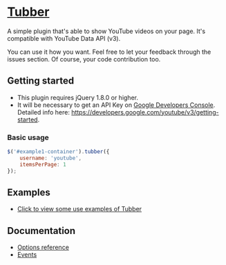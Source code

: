 # [Tubber](http://wyllyan.github.io/tubber/)

A simple plugin that's able to show YouTube videos on your page. It's compatible with YouTube Data API (v3).

You can use it how you want. Feel free to let your feedback through the issues section. Of course, your code contribution too.

## Getting started

- This plugin requires jQuery 1.8.0 or higher.
- It will be necessary to get an API Key on [Google Developers Console](https://console.developers.google.com/). Detailed info here: https://developers.google.com/youtube/v3/getting-started.

### Basic usage

```javascript
$('#example1-container').tubber({
	username: 'youtube',
	itemsPerPage: 1
});
```

## Examples

- [Click to view some use examples of Tubber](http://wyllyan.github.io/tubber/examples.html)

## Documentation

- [Options reference](Documentation.md#options-reference)
- [Events](Documentation.md#events)